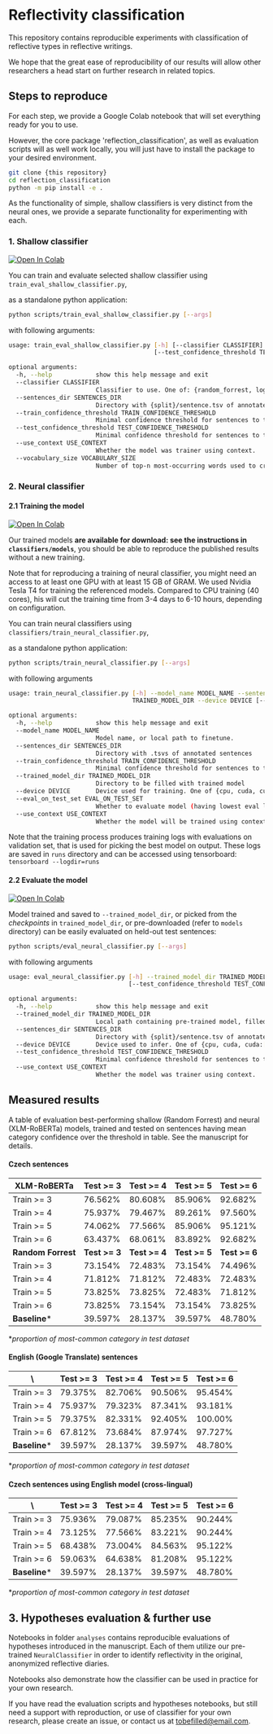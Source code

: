 # Reflectivity classification

This repository contains reproducible experiments 
with classification of reflective types in reflective writings.

We hope that the great ease of reproducibility of our results
will allow other researchers a head start on further research
in related topics.

## Steps to reproduce

For each step, we provide a Google Colab notebook that will set everything ready
for you to use.

However, the core package 'reflection_classification', as well as evaluation scripts will as well work locally,
you will just have to install the package to your desired environment.

```bash
git clone {this repository}
cd reflection_classification
python -m pip install -e .
```

As the functionality of simple, shallow classifiers is very distinct from
the neural ones, we provide a separate functionality for experimenting with each.


### 1. Shallow classifier

[![Open In Colab](https://colab.research.google.com/assets/colab-badge.svg)](https://colab.research.google.com/drive/1wyl93yACMiOvlEzTEXhK1JLHIxS8u4RT#scrollTo=vjBYBZym3lGc)

You can train and evaluate selected shallow classifier
using `train_eval_shallow_classifier.py`, 

as a standalone python application:

```bash
python scripts/train_eval_shallow_classifier.py [--args]
```

with following arguments:

```bash
usage: train_eval_shallow_classifier.py [-h] [--classifier CLASSIFIER] --sentences_dir SENTENCES_DIR [--train_confidence_threshold TRAIN_CONFIDENCE_THRESHOLD]
                                        [--test_confidence_threshold TEST_CONFIDENCE_THRESHOLD] [--use_context USE_CONTEXT] [--vocabulary_size VOCABULARY_SIZE]

optional arguments:
  -h, --help            show this help message and exit
  --classifier CLASSIFIER
                        Classifier to use. One of: {random_forrest, logistic_regression, naive_bayes, support_vector_classifier}
  --sentences_dir SENTENCES_DIR
                        Directory with {split}/sentence.tsv of annotated sentences
  --train_confidence_threshold TRAIN_CONFIDENCE_THRESHOLD
                        Minimal confidence threshold for sentences to train on.
  --test_confidence_threshold TEST_CONFIDENCE_THRESHOLD
                        Minimal confidence threshold for sentences to test on.
  --use_context USE_CONTEXT
                        Whether the model was trainer using context.
  --vocabulary_size VOCABULARY_SIZE
                        Number of top-n most-occurring words used to create Bag of Words representation for classification
```

### 2. Neural classifier

#### 2.1 Training the model

[![Open In Colab](https://colab.research.google.com/assets/colab-badge.svg)](https://colab.research.google.com/drive/1wyl93yACMiOvlEzTEXhK1JLHIxS8u4RT#scrollTo=Hqb32g3-82ms)

Our trained models **are available for download: see the instructions in 
`classifiers/models`**, you should be able to reproduce the published results without a new training.

Note that for reproducing a training of neural classifier,
you might need an access to at least one GPU with at least 15 GB of GRAM. We used Nvidia Tesla T4 for training the referenced models. 
Compared to CPU training (40 cores), his will cut the training time from 3-4 days to 6-10 hours, depending on configuration.

You can train neural classifiers
using `classifiers/train_neural_classifier.py`, 

as a standalone python application:

```bash
python scripts/train_neural_classifier.py [--args]
```

with following arguments

```bash
usage: train_neural_classifier.py [-h] --model_name MODEL_NAME --sentences_dir SENTENCES_DIR [--train_confidence_threshold TRAIN_CONFIDENCE_THRESHOLD] --trained_model_dir
                                  TRAINED_MODEL_DIR --device DEVICE [--eval_on_test_set EVAL_ON_TEST_SET] [--use_context USE_CONTEXT]

optional arguments:
  -h, --help            show this help message and exit
  --model_name MODEL_NAME
                        Model name, or local path to finetune.
  --sentences_dir SENTENCES_DIR
                        Directory with .tsvs of annotated sentences
  --train_confidence_threshold TRAIN_CONFIDENCE_THRESHOLD
                        Minimal confidence threshold for sentences to train on.
  --trained_model_dir TRAINED_MODEL_DIR
                        Directory to be filled with trained model
  --device DEVICE       Device used for training. One of {cpu, cuda, cuda:[idx]}
  --eval_on_test_set EVAL_ON_TEST_SET
                        Whether to evaluate model (having lowest eval loss) on test set
  --use_context USE_CONTEXT
                        Whether the model will be trained using context.
```

Note that the training process produces training logs with evaluations
on validation set, that is used for picking the best model on output.
These logs are saved in
`runs` directory and can be accessed using tensorboard:
`tensorboard --logdir=runs`

#### 2.2 Evaluate the model

[![Open In Colab](https://colab.research.google.com/assets/colab-badge.svg)](https://colab.research.google.com/drive/1wyl93yACMiOvlEzTEXhK1JLHIxS8u4RT#scrollTo=2QtE3ipt9qWe&line=1&uniqifier=1)

Model trained and saved to `--trained_model_dir`, or picked from 
the *checkpoints* in `trained_model_dir`, or pre-downloaded (refer to `models` directory) 
can be easily evaluated on held-out test sentences:

```bash
python scripts/eval_neural_classifier.py [--args]
```

with following arguments

```bash
usage: eval_neural_classifier.py [-h] --trained_model_dir TRAINED_MODEL_DIR --sentences_dir SENTENCES_DIR [--device DEVICE]
                                 [--test_confidence_threshold TEST_CONFIDENCE_THRESHOLD] [--use_context USE_CONTEXT]

optional arguments:
  -h, --help            show this help message and exit
  --trained_model_dir TRAINED_MODEL_DIR
                        Local path containing pre-trained model, filled on training, or downloaded separately
  --sentences_dir SENTENCES_DIR
                        Directory with {split}/sentence.tsv of annotated sentences
  --device DEVICE       Device used to infer. One of {cpu, cuda, cuda:[idx]}
  --test_confidence_threshold TEST_CONFIDENCE_THRESHOLD
                        Minimal confidence threshold for sentences to test on.
  --use_context USE_CONTEXT
                        Whether the model was trainer using context.
```

## Measured results

A table of evaluation best-performing shallow (Random Forrest) and neural (XLM-RoBERTa) models, trained and tested on 
sentences having mean category confidence over the threshold in table. 
See the manuscript for details. 

#### Czech sentences

**XLM-RoBERTa** | Test >= 3 | Test >= 4 | Test >= 5 | Test >= 6  
--- | --- | --- | --- |--- 
Train >= 3 | 76.562% | 80.608% | 85.906% | 92.682%
Train >= 4 | 75.937% | 79.467% | 89.261% | 97.560% 
Train >= 5 | 74.062% | 77.566% | 85.906% | 95.121%  
Train >= 6 | 63.437% | 68.061% | 83.892% | 92.682% 
**Random Forrest** | **Test >= 3** | **Test >= 4** | **Test >= 5** | **Test >= 6**
Train >= 3 | 73.154% | 72.483% | 73.154% | 74.496% 
Train >= 4 | 71.812% | 71.812% | 72.483% | 72.483% 
Train >= 5 | 73.825% | 73.825% | 72.483% | 71.812% 
Train >= 6 | 73.825% | 73.154% | 73.154% | 73.825%
**Baseline*** | 39.597% | 28.137% | 39.597% | 48.780% 

**proportion of most-common category in test dataset*

#### English (Google Translate) sentences

\ | Test >= 3 | Test >= 4 | Test >= 5 | Test >= 6  
--- | --- | --- | --- |---  
Train >= 3 | 79.375% | 82.706% | 90.506% | 95.454% 
Train >= 4 | 75.937% | 79.323% | 87.341% | 93.181% 
Train >= 5 | 79.375% | 82.331% | 92.405% | 100.00%  
Train >= 6 | 67.812% | 73.684% | 87.974% | 97.727% 
**Baseline*** | 39.597% | 28.137% | 39.597% | 48.780% 

**proportion of most-common category in test dataset*

#### Czech sentences using English model (cross-lingual)

\ | Test >= 3 | Test >= 4 | Test >= 5 | Test >= 6  
--- | --- | --- | --- |---  
Train >= 3 | 75.936% | 79.087% | 85.235% | 90.244% 
Train >= 4 | 73.125% | 77.566% | 83.221% | 90.244% 
Train >= 5 | 68.438% | 73.004% | 84.563% | 95.122%  
Train >= 6 | 59.063% | 64.638% | 81.208% | 95.122% 
**Baseline*** | 39.597% | 28.137% | 39.597% | 48.780% 

**proportion of most-common category in test dataset*


## 3. Hypotheses evaluation & further use

Notebooks in folder `analyses` contains reproducible evaluations of hypotheses introduced in the manuscript.
Each of them utilize our pre-trained `NeuralClassifier` in order to identify reflectivity in the original, anonymized
reflective diaries. 

Notebooks also demonstrate how the classifier can be used in practice for your own research.

If you have read the evaluation scripts and hypotheses notebooks, but still need a support with reproduction, or
use of classifier for your own research, please create an issue, or contact us at <tobefilled@email.com>.
